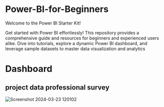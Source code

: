 # Power-BI-for-Beginners
Welcome to the Power BI Starter Kit!

Get started with Power BI effortlessly! This repository provides a comprehensive guide and resources for beginners and experienced users alike. Dive into tutorials, explore a dynamic Power BI dashboard, and leverage sample datasets to master data visualization and analytics

# Dashboard
## project data professional survey
![Screenshot 2024-03-23 120102](https://github.com/ChavinduDulaj/Power-BI-for-Beginners/assets/138846151/604152c8-1285-45e1-8661-42d22a33dcb4)

